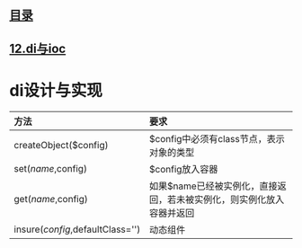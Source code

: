 ## [目录](https://github.com/jhq0113/yafr/blob/master/docs/index.md)

## [12.di与ioc](https://github.com/jhq0113/yafr/blob/master/docs/yaf/12.di.md)

# di设计与实现

|方法|要求|
|:--|:--|
|createObject($config)|$config中必须有class节点，表示对象的类型|
|set($name,$config)|$config放入容器|
|get($name,$config)|如果$name已经被实例化，直接返回，若未被实例化，则实例化放入容器并返回|
|insure($config,$defaultClass='')|动态组件|